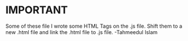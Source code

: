 # IMPORTANT
Some of these file I wrote some HTML Tags on the .js file. Shift them to a new .html file and link the .html file to .js file.
-Tahmeedul Islam
